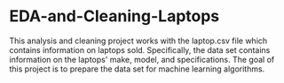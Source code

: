 # EDA-and-Cleaning-Laptops
This analysis and cleaning project works with the laptop.csv file which contains information on laptops sold. Specifically, the data set contains information on the laptops' make, model, and specifications.  The goal of this project is to prepare the data set for machine learning algorithms.
